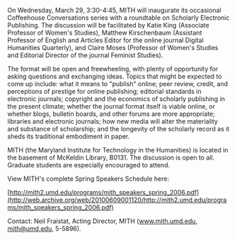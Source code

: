 On Wednesday, March 29, 3:30-4:45, MITH will inaugurate its occasional Coffeehouse Conversations series with a roundtable on Scholarly Electronic Publishing. The discussion will be facilitated by Katie King (Associate Professor of Women's Studies), Matthew Kirschenbaum (Assistant Professor of English and Articles Editor for the online journal Digital Humanities Quarterly), and Claire Moses (Professor of Women's Studies and Editorial Director of the journal Feminist Studies).

The format will be open and freewheeling, with plenty of opportunity for asking questions and exchanging ideas. Topics that might be expected to come up include: what it means to "publish" online; peer review, credit, and perceptions of prestige for online publishing; editorial standards in electronic journals; copyright and the economics of scholarly publishing in the present climate; whether the journal format itself is viable online, or whether blogs, bulletin boards, and other forums are more appropriate; libraries and electronic journals; how new media will alter the materiality and substance of scholarship; and the longevity of the scholarly record as it sheds its traditional embodiment in paper.

MITH (the Maryland Institute for Technology in the Humanities) is located in the basement of McKeldin Library, B0131. The discussion is open to all. Graduate students are especially encouraged to attend.

View MITH's complete Spring Speakers Schedule here:

[http://mith2.umd.edu/programs/mith_speakers_spring_2006.pdf](http://web.archive.org/web/20100609001120/http://mith2.umd.edu/programs/mith_speakers_spring_2006.pdf)

Contact: Neil Fraistat, Acting Director, MITH (www.mith.umd.edu, mith@umd.edu, 5-5896).